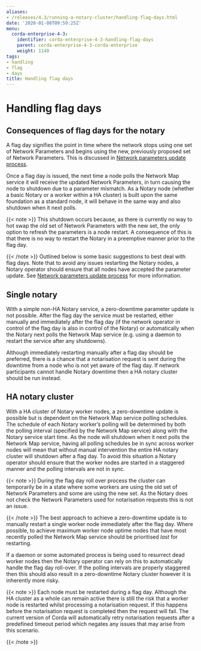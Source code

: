 ```yaml
---
aliases:
- /releases/4.3/running-a-notary-cluster/handling-flag-days.html
date: '2020-01-08T09:59:25Z'
menu:
  corda-enterprise-4-3:
    identifier: corda-enterprise-4-3-handling-flag-days
    parent: corda-enterprise-4-3-corda-enterprise
    weight: 1140
tags:
- handling
- flag
- days
title: Handling flag days
---
```



# Handling flag days


## Consequences of flag days for the notary

A flag day signifies the point in time where the network stops using one set of Network Parameters and begins using the new, previously
proposed set of Network Parameters. This is discussed in [Network parameters update process](../network-map.md#network-parameters-update-process).

Once a flag day is issued, the next time a node polls the Network Map service it will receive the updated Network Parameters, in turn
causing the node to shutdown due to a parameter mismatch. As a Notary node (whether a basic Notary or a worker within a HA cluster) is built
upon the same foundation as a standard node, it will behave in the same way and also shutdown when it next polls.

{{< note >}}
This shutdown occurs because, as there is currently no way to hot swap the old set of Network Parameters with the new set, the only
option to refresh the parameters is a node restart. A consequence of this is that there is no way to restart the Notary in a preemptive
manner prior to the flag day.

{{< /note >}}
Outlined below is some basic suggestions to best deal with flag days. Note that to avoid any issues restarting the Notary nodes, a Notary
operator should ensure that all nodes have accepted the parameter update. See [Network parameters update process](../network-map.md#network-parameters-update-process) for more information.


## Single notary

With a simple non-HA Notary service, a zero-downtime parameter update is not possible. After the flag day the service must be restarted,
either manually and immediately after the flag day (if the network operator in control of the flag day is also in control of the Notary) or
automatically when the Notary next polls the Network Map service (e.g. using a daemon to restart the service after any shutdowns).

Although immediately restarting manually after a flag day should be preferred, there is a chance that a notarisation request is sent during
the downtime from a node who is not yet aware of the flag day. If network participants cannot handle Notary downtime then a HA notary
cluster should be run instead.


## HA notary cluster

With a HA cluster of Notary worker nodes, a zero-downtime update is possible but is dependent on the Network Map service polling schedules.
The schedule of each Notary worker’s polling will be determined by both the polling interval (specified by the Network Map service) along
with the Notary service start time. As the node will shutdown when it next polls the Network Map service, having all polling schedules be in
sync across worker nodes will mean that without manual intervention the entire HA notary cluster will shutdown after a flag day. To avoid
this situation a Notary operator should ensure that the worker nodes are started in a staggered manner and the polling intervals are not in
sync.

{{< note >}}
During the flag day roll over process the cluster can temporarily be in a state where some workers are using the old set of Network
Parameters and some are using the new set. As the Notary does not check the Network Parameters used for notarisation requests this is
not an issue.

{{< /note >}}
The best approach to achieve a zero-downtime update is to manually restart a single worker node immediately after the flag day. Where
possible, to achieve maximum worker node uptime nodes that have most recently polled the Network Map service should be prioritised *last*
for restarting.

If a daemon or some automated process is being used to resurrect dead worker nodes then the Notary operator can rely on this to
automatically handle the flag day roll-over. If the polling intervals are properly staggered then this should also result in a zero-downtime
Notary cluster however it is inherently more risky.

{{< note >}}
Each node must be restarted during a flag day. Although the HA cluster as a whole can remain active there is still the risk that a
worker node is restarted whilst processing a notarisation request. If this happens before the notarisation request is completed then
the request will fail. The current version of Corda will automatically retry notarisation requests after a predefined timeout period
which negates any issues that may arise from this scenario.

{{< /note >}}
